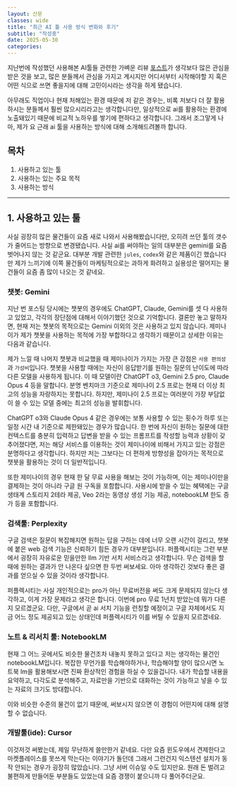 ```yaml
---
layout: 산문
classes: wide
title: "최근 AI 툴 사용 방식 변화와 후기"
subtitle: "작성중"
date: 2025-05-30
categories: 
---
```


지난번에 작성했던 사용해본 AI툴들 관련한 가벼운 리뷰
[포스트](https://kaestro.github.io/%EC%8B%A0%EB%B3%80%EC%9E%A1%EA%B8%B0/2025/04/19/%EC%B5%9C%EA%B7%BC-%EC%82%AC%EC%9A%A9%ED%95%9C-AI%ED%88%B4%EB%93%A4-%EB%AA%A9%EB%A1%9D.html)가
생각보다 많은 관심을 받은 것을 보고, 많은 분들께서 관심을 가지고 계시지만 어디서부터
시작해야할 지 혹은 어떤 식으로 쓰면 좋을지에 대해 고민이시라는 생각을 하게 됐습니다.

아무래도 직업이나 현재 처해있는 환경 때문에 저 같은 경우는, 비록 저보다 더 잘 활용하시는
분들께서 훨씬 많으시리라고는 생각합니다만, 일상적으로 ai를 활용하는 환경에 노출돼있기
때문에 비교적 노하우를 쌓기에 편하다고 생각합니다. 그래서 조그맣게 나마, 제가 요 근래
ai 툴을 사용하는 방식에 대해 소개해드려볼까 합니다.

## 목차

1. 사용하고 있는 툴
2. 사용하는 있는 주요 목적
3. 사용하는 방식

---

## 1. 사용하고 있는 툴

사실 굉장히 많은 물건들이 요즘 새로 나와서 사용해봤습니다만, 오히려 쓰던 툴의 갯수가 줄어드는 방향으로
변경됐습니다. 사실 ai를 써야하는 일의 대부분은 gemini를 요즘 벗어나지 않는 것 같군요. 대부분 개발
관련한 `jules`, `codex`와 같은 제품이긴 했습니다만 제가 느끼기에 이쪽 물건들이 마케팅적으로는 과하게
화려하고 실용성은 떨어지는 물건들이 요즘 좀 많이 나오는 것 같네요.

### 챗봇: Gemini

지난 번 포스팅 당시에는 챗봇의 경우에도 ChatGPT, Claude, Gemini를 셋 다 사용하고 있었고,
각각의 장단점에 대해서 이야기했던 것으로 기억합니다. 결론만 놓고 말하자면, 현재 저는
챗봇의 목적으로는 Gemini 이외의 것은 사용하고 있지 않습니다. 제미나이가 제가 챗봇을 사용하는
목적에 가장 부합하다고 생각하기 때문이고 상세한 이유는 다음과 같습니다.

제가 느낄 때 나머지 챗봇과 비교했을 때 제미나이가 가지는 가장 큰 강점은 `사용 편의성`과
`가성비`입니다. 챗봇을 사용할 때에는 자신이 응답받기를 원하는 질문의 난이도에 따라 다른
모델을 사용하게 됩니다. 이 때 모델이란 ChatGPT o3, Gemini 2.5 pro, Claude Opus 4
등을 말합니다. 분명 벤치마크 기준으로 제미나이 2.5 프로는 현재 더 이상 최고의 성능을
자랑하지는 못합니다. 하지만, 제미나이 2.5 프로는 여러분이 가장 부담없이 쓸 수 있는
모델 중에는 최고의 성능을 발휘합니다.

ChatGPT o3와 Claude Opus 4 같은 경우에는 보통 사용할 수 있는 횟수가 하루 또는 일정 시간
내 기준으로 제한돼있는 경우가 많습니다. 한 번에 자신이 원하는 질문에 대한 컨텍스트를
충분히 입력하고 답변을 받을 수 있는 프롬프트를 작성할 능력과 상황이 갖추어졌다면, 저는
해당 서비스를 이용하는 것이 제미나이에 비해서 가지고 있는 강점은 분명하다고 생각합니다.
하지만 저는 그보다는 더 편하게 방향성을 잡아가는 목적으로 챗봇을 활용하는 것이 더 일반적입니다.

또한 제미나이의 경우 현재 한 달 무료 사용을 해보는 것이 가능하며, 이는 제미나이만을 결제하는
것이 아니라 구글 원 구독을 포함합니다. 사용시에 받을 수 있는 혜택에는 구글 생태계
스토리지 2테라 제공, Veo 2라는 동영상 생성 기능 제공, notebookLM 한도 증가 등을 포함합니다.

### 검색툴: Perplexity

구글 검색은 질문이 복잡해지면 원하는 답을 구하는 데에 너무 오랜 시간이 걸리고, 챗봇에 붙은 web 검색
기능은 신뢰하기 힘든 경우가 대부분입니다. 퍼플렉시티는 그런 부분에서 굉장히 자유로운 믿을만한 llm 기반
서치 서비스라고 생각합니다. 무슨 검색을 할 때에 원하는 결과가 안 나온다 싶으면 한 두번 써보세요. 아마
생각하긴 것보다 좋은 결과를 얻으실 수 있을 것이라 생각합니다.

퍼플렉시티는 사실 개인적으로는 pro가 아닌 무료버전을 써도 크게 문제되지 않는다 생각하고, 이게 가장 문제라고
생각은 합니다. 이번에 pro 무료 1년치 받았는데 뭐가 다른지 모르겠군요. 다만, 구글에서 곧 ai 서치 기능을
런칭할 예정이고 구글 자체에서도 지금 어느 정도 제공되고 있는 상태인데 퍼플렉시티가 이를 버틸 수 있을지
모르겠네요.

### 노트 & 리서치 툴: NotebookLM

현재 그 어느 곳에서도 비슷한 물건조차 내놓지 못하고 있다고 저는 생각하는 물건인 notebookLM입니다. 복잡한
무언가를 학습해야하거나, 학습해야할 양이 많으시면 노트북 lm을 활용해보시면 진짜 환상적인 경험을 하실 수
있을겁니다. 내가 학습할 내용을 요약하고, 다각도로 분석해주고, 자료만을 기반으로 대화하는 것이 가능하고
넣을 수 있는 자료의 크기도 방대합니다.

이와 비슷한 수준의 물건이 없기 때문에, 써보시지 않으면 이 경험이 어떤지에 대해 설명할 수 없습니다.

### 개발툴(ide): Cursor

이것저것 써봤는데, 제일 무난하게 쓸만한거 같네요. 다만 요즘 윈도우에서 견제한다고 마켓플레이스를 못쓰게
막는다는 이야기가 돌던데 그래서 그런건지 익스텐션 설치가 동작 안되는 경우가 굉장히 많았습니다. 그냥 서버
이슈일 수도 있지만요. 원래 돈 벌려고 불편하게 만들어둔 부분들도 있었는데 요즘 경쟁이 붙으니까 다 풀어주더군요.
